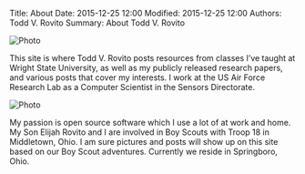 Title: About
Date: 2015-12-25 12:00
Modified: 2015-12-25 12:00
Authors: Todd V. Rovito
Summary: About Todd V. Rovito

![Photo]({attach}/MediaFiles/About/Rovito-Todd-8x10.jpg)

This site is where Todd V. Rovito posts resources from classes I’ve taught at
Wright State University, as well as my publicly released research papers, and
various posts that cover my interests.  I work at the US Air Force Research Lab
as a Computer Scientist in the Sensors Directorate.

![Photo]({attach}/MediaFiles/About/PICT5608-2.jpg)

My passion is open source software which I use a lot of at work and home.  My
Son Elijah Rovito and I are involved in Boy Scouts with Troop 18 in Middletown, 
Ohio.  I am sure pictures and posts will show up on this site based on our 
Boy Scout adventures. Currently we reside in Springboro, Ohio.
